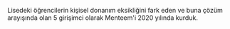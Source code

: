 Lisedeki öğrencilerin kişisel
donanım eksikliğini fark eden ve
buna çözüm arayışında olan 5 
girişimci olarak Menteem'i 2020 yılında kurduk.
